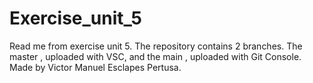 # Exercise_unit_5

Read me from exercise unit 5.
The repository contains 2 branches. The master , uploaded with VSC, and the main , uploaded with Git Console.
Made by Victor Manuel Esclapes Pertusa.

